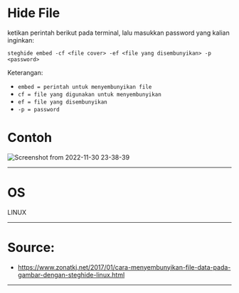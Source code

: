 # Hide File

ketikan perintah berikut pada terminal, lalu masukkan password yang kalian inginkan: 

`steghide embed -cf <file cover> -ef <file yang disembunyikan> -p <password>`

Keterangan:

- `embed = perintah untuk menyembunyikan file`
- `cf = file yang digunakan untuk menyembunyikan`
- `ef = file yang disembunyikan`
- `-p = password`

# Contoh
![Screenshot from 2022-11-30 23-38-39](https://user-images.githubusercontent.com/113501500/204856171-830831fa-6524-448a-a208-7656396c27bc.png)

-----------------------------------------------------------------------------------------------------------------------------------------------------------
# OS
LINUX

------------------------------------------------------------
# Source:
- https://www.zonatkj.net/2017/01/cara-menyembunyikan-file-data-pada-gambar-dengan-steghide-linux.html

-------------------------------------------------------------
